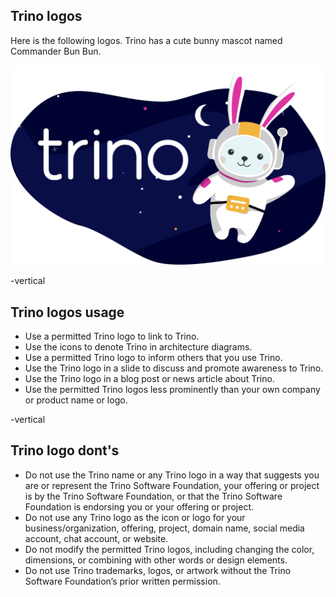 ## Trino logos

Here is the following logos. Trino has a cute bunny mascot named Commander Bun Bun.

![](./assets/logos/cbb-isolated.svg) <!-- .element width="75%" -->

<!-- .element: style="background-color:#000033aa;" -->

-vertical

## Trino logos usage

* Use a permitted Trino logo to link to Trino.
* Use the icons to denote Trino in architecture diagrams. 
* Use a permitted Trino logo to inform others that you use Trino.
* Use the Trino logo in a slide to discuss and promote awareness to Trino.
* Use the Trino logo in a blog post or news article about Trino.
* Use the permitted Trino logos less prominently than your own company or product name or logo.

<!-- .element: class="r-fit-text" -->

-vertical

## Trino logo dont's

* Do not use the Trino name or any Trino logo in a way that suggests you are or represent the Trino Software Foundation, 
  your offering or project is by the Trino Software Foundation, or that the Trino Software Foundation is endorsing you 
  or your offering or project.
* Do not use any Trino logo as the icon or logo for your business/organization, offering, project, domain name, social 
  media account, chat account, or website.
* Do not modify the permitted Trino logos, including changing the color, dimensions, or combining with other words or 
  design elements.
* Do not use Trino trademarks, logos, or artwork without the Trino Software Foundation’s prior written permission.

<!-- .element: class="r-fit-text" -->

